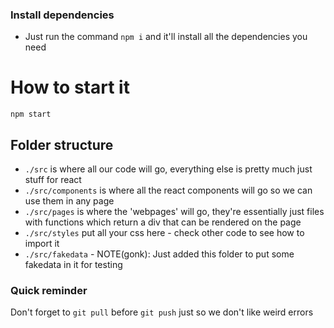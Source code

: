 ### Install dependencies
- Just run the command `npm i` and it'll install all the dependencies you need

# How to start it
`npm start`

## Folder structure
- `./src` is where all our code will go, everything else is pretty much just stuff for react
- `./src/components` is where all the react components will go so we can use them in any page 
- `./src/pages` is where the 'webpages' will go, they're essentially just files with functions which return a div that can be rendered on the page
- `./src/styles` put all your css here - check other code to see how to import it
- `./src/fakedata` - NOTE(gonk): Just added this folder to put some fakedata in it for testing

### Quick reminder
Don't forget to `git pull` before `git push` just so we don't like weird errors

